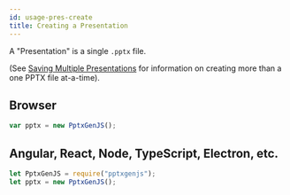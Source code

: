 ```yaml
---
id: usage-pres-create
title: Creating a Presentation
---
```

A "Presentation" is a single `.pptx` file.

(See [Saving Multiple Presentations](/PptxGenJS/docs/usage-saving.html#saving-multiple-presentations) for information
on creating more than a one PPTX file at-a-time).

## Browser
```javascript
var pptx = new PptxGenJS();
```

## Angular, React, Node, TypeScript, Electron, etc.
```typescript
let PptxGenJS = require("pptxgenjs");
let pptx = new PptxGenJS();
```
